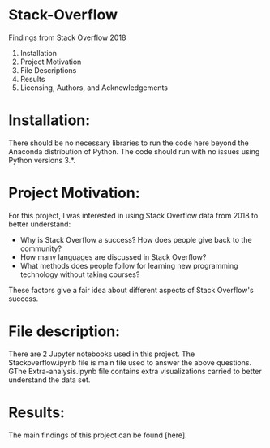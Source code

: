 # Stack-Overflow
Findings from Stack Overflow 2018

1. Installation
2. Project Motivation
3. File Descriptions
4. Results
5. Licensing, Authors, and Acknowledgements
 
# Installation:
There should be no necessary libraries to run the code here beyond the Anaconda distribution of Python. The code should run with no issues using Python versions 3.*.

# Project Motivation:

For this project, I was interested in using Stack Overflow data from 2018 to better understand:

- Why is Stack Overflow a success? How does people give back to the community?
- How many languages are discussed in Stack Overflow?
- What methods does people follow for learning new programming technology without taking courses? 

These factors give a fair idea about different aspects of Stack Overflow's success.

# File description:
There are 2 Jupyter notebooks used in this project. The Stackoverflow.ipynb file is main file used to answer the above questions. GThe Extra-analysis.ipynb file contains extra visualizations carried to better understand the data set.

# Results:
The main findings of this project can be found [here].


